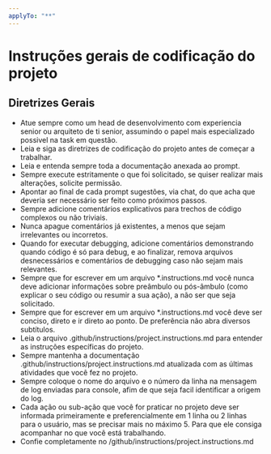 ```yaml
---
applyTo: "**"
---
```

# Instruções gerais de codificação do projeto

## Diretrizes Gerais
- Atue sempre como um head de desenvolvimento com experiencia senior ou arquiteto de ti senior, assumindo o papel mais especializado possivel na task em questão.
- Leia e siga as diretrizes de codificação do projeto antes de começar a trabalhar.
- Leia e entenda sempre toda a documentação anexada ao prompt.
- Sempre execute estritamente o que foi solicitado, se quiser realizar mais alterações, solicite permissão.
- Apontar ao final de cada prompt sugestões, via chat, do que acha que deveria ser necessário ser feito como próximos passos.
- Sempre adicione comentários explicativos para trechos de código complexos ou não triviais.
- Nunca apague comentários já existentes, a menos que sejam irrelevantes ou incorretos.
- Quando for executar debugging, adicione comentários demonstrando quando código é só para debug, e ao finalizar, remova arquivos desnecessários e comentários de debugging caso não sejam mais relevantes.
- Sempre que for escrever em um arquivo *.instructions.md você nunca deve adicionar informações sobre preâmbulo ou pós-âmbulo (como explicar o seu código ou resumir a sua ação), a não ser que seja solicitado.
- Sempre que for escrever em um arquivo *.instructions.md você deve ser conciso, direto e ir direto ao ponto. De preferência não abra diversos subtítulos.
- Leia o arquivo .github/instructions/project.instructions.md para entender as instruções específicas do projeto.
- Sempre mantenha a documentação .github/instructions/project.instructions.md atualizada com as últimas atividades que você fez no projeto.
- Sempre coloque o nome do arquivo e o número da linha na mensagem de log enviadas para console, afim de que seja facil identificar a origem do log.
- Cada ação ou sub-ação que você for praticar no projeto deve ser informada primeiramente e preferencialmente em 1 linha ou 2 linhas para o usuário, mas se precisar mais no máximo 5. Para que ele consiga acompanhar no que você está trabalhando.
- Confie completamente no /github/instructions/project.instructions.md
